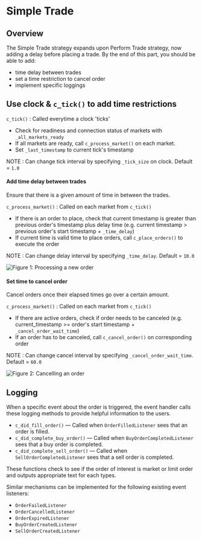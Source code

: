 # Simple Trade

## Overview

The Simple Trade strategy expands upon Perform Trade strategy, now adding a delay before placing a trade. By the end of this part, you should be able to add:

* time delay between trades
* set a time restriction to cancel order
* implement specific loggings

## Use clock & `c_tick()` to add time restrictions

`c_tick()` : Called everytime a clock 'ticks'

* Check for readiness and connection status of markets with `_all_markets_ready`
* If all markets are ready, call `c_process_market()` on each market.
* Set `_last_timestamp` to current tick's timestamp

NOTE : Can change tick interval by specifying `_tick_size` on clock. Default = `1.0`

#### Add time delay between trades
Ensure that there is a given amount of time in between the trades.

`c_process_market()` : Called on each market from `c_tick()`

* If there is an order to place, check that current timestamp is greater than previous order's timestamp plus delay time (e.g. current timestamp > previous order's start timestamp + `_time_delay`)
* If current time is valid time to place orders, call `c_place_orders()` to execute the order

NOTE : Can change delay interval by specifying `_time_delay`. Default = `10.0`

![Figure 1: Processing a new order](/assets/img/Simple_Trade_OrderPlacedRevised.svg)

#### Set time to cancel order
Cancel orders once their elapsed times go over a certain amount.

`c_process_market()` : Called on each market from `c_tick()`

* If there are active orders, check if order needs to be canceled (e.g. current_timestamp >= order's start timestamp + `_cancel_order_wait_time`)
* If an order has to be canceled, call `c_cancel_order()` on corresponding order

NOTE : Can change cancel interval by specifying `_cancel_order_wait_time`. Default = `60.0`

![Figure 2: Cancelling an order](/assets/img/Simple_Trade_OrderCancelledRevised.svg)

## Logging
When a specific event about the order is triggered, the event handler calls these logging methods to provide helpful information to the users.

* `c_did_fill_order()` — Called when `OrderFilledListener` sees that an order is filled.
* `c_did_complete_buy_order()` — Called when `BuyOrderCompletedListener` sees that a buy order is completed.
* `c_did_complete_sell_order()` — Called when `SellOrderCompletedListener` sees that a sell order is completed.

These functions check to see if the order of interest is market or limit order and outputs appropriate text for each types.

Similar mechanisms can be implemented for the following existing event listeners:
* `OrderFailedListener`
* `OrderCancelledListener`
* `OrderExpiredListener`
* `BuyOrderCreatedListener`
* `SellOrderCreatedListener`
